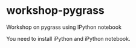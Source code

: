 workshop-pygrass
================

Workshop on pygrass using IPython notebook

You need to install iPython and iPython notebook.
